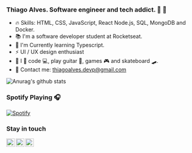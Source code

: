 
### Thiago Alves. Software engineer and tech addict. :purple_heart: 🚀

 - :fire: Skills: HTML, CSS, JavaScript, React Node.js, SQL, MongoDB and Docker.
 - 📚 I'm a software developer student at Rocketseat.
 - 🌱 I'm Currently learning Typescript.
 - ⚡ UI / UX design enthusiast
 - :boy: I :purple_heart: code :computer:, play guitar :guitar:, games :video_game: and skateboard 🛹.    
 - :email: Contact me: thiagoalves.devp@gmail.com
 

![Anurag's github stats](https://github-readme-stats.vercel.app/api?username=the-one-who-knoccks&show_icons=true&theme=cobalt)
 
### Spotify Playing 🎧
[![Spotify](https://now-playing-spotify.vercel.app/api/spotify)](https://open.spotify.com/user/thiagoalves.informatica)
 

### Stay in touch


[<img align="left" alt="thiagoalves89 | LinkedIn" width="22px" src="https://cdn.jsdelivr.net/npm/simple-icons@v3/icons/linkedin.svg" target="_blank" />][linkedin]
[<img align="left" alt="the.one.who.knoccks | Instagram" width="22px" src="https://cdn.jsdelivr.net/npm/simple-icons@v3/icons/instagram.svg" target="_blank" />][instagram]
[<img align="left" alt="the-one-who-knoccks | Twitter" width="22px" src="https://cdn.jsdelivr.net/npm/simple-icons@v3/icons/twitter.svg" />][twitter]







[instagram]: https://instagram.com/the.one.who.knoccks
[linkedin]: https://linkedin.com/in/thiagoalves89
[twitter]: https://twitter.com/knoccks

